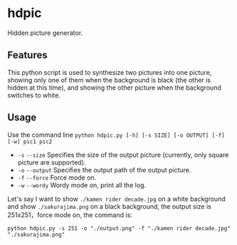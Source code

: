 # hdpic
Hidden picture generator.



## Features

This python script is used to synthesize two pictures into one picture, showing only one of them when the background is black (the other is hidden at this time), and showing the other picture when the background switches to white.



## Usage

Use the command line `python hdpic.py [-h] [-s SIZE] [-o OUTPUT] [-f] [-w] pic1 pic2`

- `-s` `--size` Specifies the size of the output picture (currently, only square picture are supported).
- `-o` `--output` Specifies the output path of the output picture.
- `-f` `--force` Force mode on.
- `-w` `--wordy` Wordy mode on, print all the log.

Let's say I want to show `./kamen rider decade.jpg` on a white background and show `./sakurajima.png` on a black background, the output size is 251x251，force mode on, the command is:

`python hdpic.py -s 251 -o "./output.png" -f "./kamen rider decade.jpg" "./sakurajima.png"`